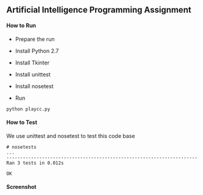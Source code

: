 ## Artificial Intelligence Programming Assignment

#### How to Run
* Prepare the run
 * Install Python 2.7
 * Install Tkinter 
 * Install unittest
 * Install nosetest

* Run
```
python playcc.py
```

#### How to Test
We use unittest and nosetest to test this code base
```
# nosetests
...
----------------------------------------------------------------------
Ran 3 tests in 0.012s

OK

```

#### Screenshot

